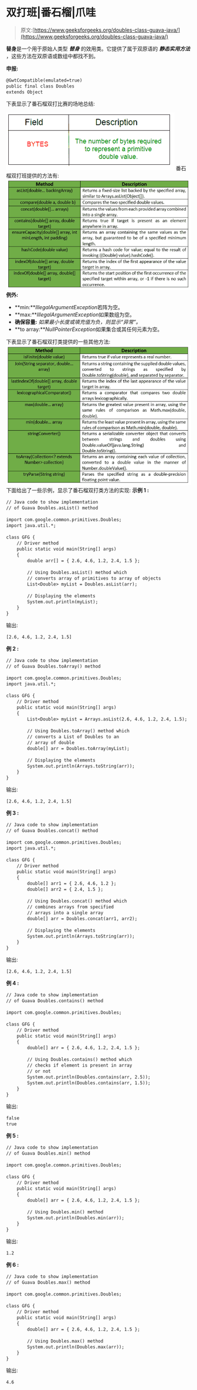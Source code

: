 # 双打班|番石榴|爪哇

> 原文:[https://www.geeksforgeeks.org/doubles-class-guava-java/](https://www.geeksforgeeks.org/doubles-class-guava-java/)

**替身**是一个用于原始人类型 ***替身*** 的效用类。它提供了属于双原语的 ***静态实用方法*** ，这些方法在双原语或数组中都找不到。

**申报:**

```
@GwtCompatible(emulated=true)
public final class Doubles
extends Object

```

下表显示了番石榴双打比赛的场地总结:

![](img/a2b295a6441bab1be87864d87a4b1b7b.png)
番石榴双打班提供的方法有:
![](img/18bed5575e820768f23c6a94be92f14e.png)
**例外:**

*   **min:***IllegalArgumentException*若阵为空。
*   **max:***IllegalArgumentException*如果数组为空。
*   **确保容量:** *如果最小长度或填充值为负，则显示“异常”。*
*   **to array:***NullPointerException*如果集合或其任何元素为空。

下表显示了番石榴双打类提供的一些其他方法:
![](img/f674d1876a1a6f8f30ed1a8ccbbcb99d.png)
下面给出了一些示例，显示了番石榴双打类方法的实现:
**示例 1 :**

```
// Java code to show implementation
// of Guava Doubles.asList() method

import com.google.common.primitives.Doubles;
import java.util.*;

class GFG {
    // Driver method
    public static void main(String[] args)
    {
        double arr[] = { 2.6, 4.6, 1.2, 2.4, 1.5 };

        // Using Doubles.asList() method which
        // converts array of primitives to array of objects
        List<Double> myList = Doubles.asList(arr);

        // Displaying the elements
        System.out.println(myList);
    }
}
```

输出:

```
[2.6, 4.6, 1.2, 2.4, 1.5]

```

**例 2 :**

```
// Java code to show implementation
// of Guava Doubles.toArray() method

import com.google.common.primitives.Doubles;
import java.util.*;

class GFG {
    // Driver method
    public static void main(String[] args)
    {
        List<Double> myList = Arrays.asList(2.6, 4.6, 1.2, 2.4, 1.5);

        // Using Doubles.toArray() method which
        // converts a List of Doubles to an
        // array of double
        double[] arr = Doubles.toArray(myList);

        // Displaying the elements
        System.out.println(Arrays.toString(arr));
    }
}
```

输出:

```
[2.6, 4.6, 1.2, 2.4, 1.5]

```

**例 3 :**

```
// Java code to show implementation
// of Guava Doubles.concat() method

import com.google.common.primitives.Doubles;
import java.util.*;

class GFG {
    // Driver method
    public static void main(String[] args)
    {
        double[] arr1 = { 2.6, 4.6, 1.2 };
        double[] arr2 = { 2.4, 1.5 };

        // Using Doubles.concat() method which
        // combines arrays from specified
        // arrays into a single array
        double[] arr = Doubles.concat(arr1, arr2);

        // Displaying the elements
        System.out.println(Arrays.toString(arr));
    }
}
```

输出:

```
[2.6, 4.6, 1.2, 2.4, 1.5]

```

**例 4 :**

```
// Java code to show implementation
// of Guava Doubles.contains() method

import com.google.common.primitives.Doubles;

class GFG {
    // Driver method
    public static void main(String[] args)
    {
        double[] arr = { 2.6, 4.6, 1.2, 2.4, 1.5 };

        // Using Doubles.contains() method which
        // checks if element is present in array
        // or not
        System.out.println(Doubles.contains(arr, 2.5));
        System.out.println(Doubles.contains(arr, 1.5));
    }
}
```

输出:

```
false
true

```

**例 5 :**

```
// Java code to show implementation
// of Guava Doubles.min() method

import com.google.common.primitives.Doubles;

class GFG {
    // Driver method
    public static void main(String[] args)
    {
        double[] arr = { 2.6, 4.6, 1.2, 2.4, 1.5 };

        // Using Doubles.min() method
        System.out.println(Doubles.min(arr));
    }
}
```

输出:

```
1.2

```

**例 6 :**

```
// Java code to show implementation
// of Guava Doubles.max() method

import com.google.common.primitives.Doubles;

class GFG {
    // Driver method
    public static void main(String[] args)
    {
        double[] arr = { 2.6, 4.6, 1.2, 2.4, 1.5 };

        // Using Doubles.max() method
        System.out.println(Doubles.max(arr));
    }
}
```

输出:

```
4.6

```